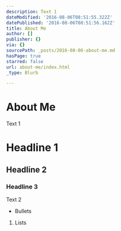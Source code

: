 ```yaml
---
description: Text 1
dateModified: '2016-08-06T08:51:55.322Z'
datePublished: '2016-08-06T08:51:56.162Z'
title: About Me
author: []
publisher: {}
via: {}
sourcePath: _posts/2016-08-06-about-me.md
hasPage: true
starred: false
url: about-me/index.html
_type: Blurb

---
```

# About Me

Text 1

# Headline 1

## Headline 2

### Headline 3

Text 2

* Bullets

1. Lists